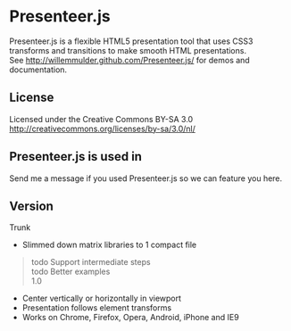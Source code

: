 Presenteer.js
============

Presenteer.js is a flexible HTML5 presentation tool that uses CSS3 transforms and transitions to make smooth HTML presentations.  
See http://willemmulder.github.com/Presenteer.js/ for demos and documentation.

License
----------------
Licensed under the Creative Commons BY-SA 3.0  
http://creativecommons.org/licenses/by-sa/3.0/nl/

Presenteer.js is used in
----------------
Send me a message if you used Presenteer.js so we can feature you here.

Version
-----------------
Trunk  
+ Slimmed down matrix libraries to 1 compact file  
> todo Support intermediate steps  
> todo Better examples  
1.0  
+ Center vertically or horizontally in viewport  
+ Presentation follows element transforms  
+ Works on Chrome, Firefox, Opera, Android, iPhone and IE9  